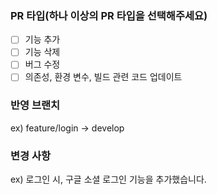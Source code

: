 ### PR 타입(하나 이상의 PR 타입을 선택해주세요)

- [ ] 기능 추가
- [ ] 기능 삭제
- [ ] 버그 수정
- [ ] 의존성, 환경 변수, 빌드 관련 코드 업데이트

### 반영 브랜치

ex) feature/login -> develop

### 변경 사항

ex) 로그인 시, 구글 소셜 로그인 기능을 추가했습니다.
